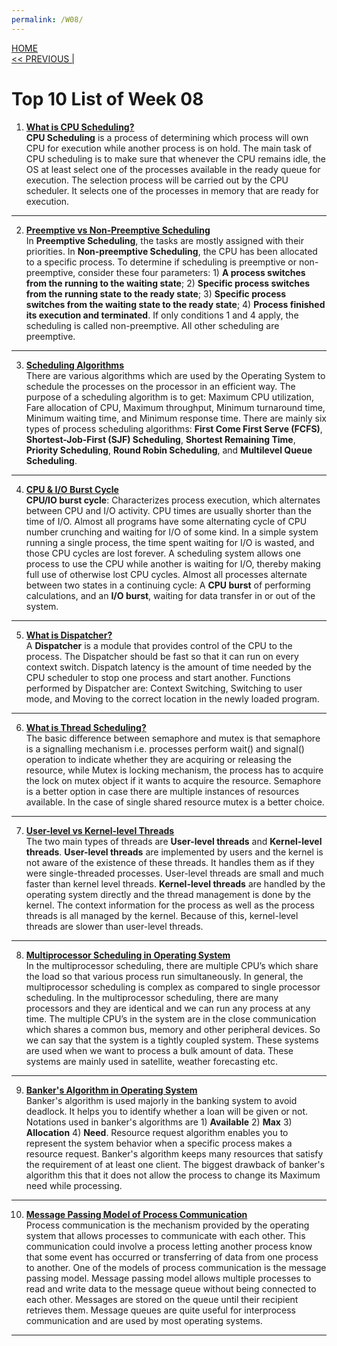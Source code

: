 ```yaml
---
permalink: /W08/
---
```

[HOME](../)<br>
[<< PREVIOUS |](../W07/)<br>

# Top 10 List of Week 08

1. **[What is CPU Scheduling?](https://www.guru99.com/cpu-scheduling-algorithms.html)** <br>
**CPU Scheduling** is a process of determining which process will own CPU for execution while another process is on hold. The main task of CPU scheduling is to make sure that whenever the CPU remains idle, the OS at least select one of the processes available in the ready queue for execution. The selection process will be carried out by the CPU scheduler. It selects one of the processes in memory that are ready for execution. <br>
* * *

2. **[Preemptive vs Non-Preemptive Scheduling](https://www.geeksforgeeks.org/preemptive-and-non-preemptive-scheduling/)** <br>
In **Preemptive Scheduling**, the tasks are mostly assigned with their priorities. In **Non-preemptive Scheduling**, the CPU has been allocated to a specific process. To determine if scheduling is preemptive or non-preemptive, consider these four parameters: 1) **A process switches from the running to the waiting state**; 2) **Specific process switches from the running state to the ready state**; 3) **Specific process switches from the waiting state to the ready state**; 4) **Process finished its execution and terminated**. If only conditions 1 and 4 apply, the scheduling is called non-preemptive. All other scheduling are preemptive.<br>
* * *

3. **[Scheduling Algorithms](https://www.javatpoint.com/os-scheduling-algorithms)** <br>
There are various algorithms which are used by the Operating System to schedule the processes on the processor in an efficient way. The purpose of a scheduling algorithm is to get: Maximum CPU utilization, Fare allocation of CPU, Maximum throughput, Minimum turnaround time, Minimum waiting time, and Minimum response time. There are mainly six types of process scheduling algorithms: **First Come First Serve (FCFS)**, **Shortest-Job-First (SJF) Scheduling**, **Shortest Remaining Time**, **Priority Scheduling**, **Round Robin Scheduling**, and **Multilevel Queue Scheduling**. <br>
* * *

4. **[CPU & I/O Burst Cycle](https://www.cs.uic.edu/~jbell/CourseNotes/OperatingSystems/6_CPU_Scheduling.html)** <br>
**CPU/IO burst cycle**: Characterizes process execution, which alternates between CPU and I/O activity. CPU times are usually shorter than the time of I/O. Almost all programs have some alternating cycle of CPU number crunching and waiting for I/O of some kind. In a simple system running a single process, the time spent waiting for I/O is wasted, and those CPU cycles are lost forever. A scheduling system allows one process to use the CPU while another is waiting for I/O, thereby making full use of otherwise lost CPU cycles. Almost all processes alternate between two states in a continuing cycle: A **CPU burst** of performing calculations, and an **I/O burst**, waiting for data transfer in or out of the system. <br>
* * *

5. **[What is Dispatcher?]()** <br>
A **Dispatcher** is a module that provides control of the CPU to the process. The Dispatcher should be fast so that it can run on every context switch. Dispatch latency is the amount of time needed by the CPU scheduler to stop one process and start another. Functions performed by Dispatcher are: Context Switching, Switching to user mode, and Moving to the correct location in the newly loaded program. <br>
* * *

6. **[What is Thread Scheduling?](https://www.geeksforgeeks.org/thread-scheduling/)** <br>
The basic difference between semaphore and mutex is that semaphore is a signalling mechanism i.e. processes perform wait() and signal() operation to indicate whether they are acquiring or releasing the resource, while Mutex is locking mechanism, the process has to acquire the lock on mutex object if it wants to acquire the resource. Semaphore is a better option in case there are multiple instances of resources available. In the case of single shared resource mutex is a better choice. <br>
* * *

7. **[User-level vs Kernel-level Threads](https://www.tutorialspoint.com/user-level-threads-and-kernel-level-threads#:~:text=Kernel%2Dlevel%20threads%20are%20handled,slower%20than%20user%2Dlevel%20threads.)** <br>
The two main types of threads are **User-level threads** and **Kernel-level threads**. **User-level threads** are implemented by users and the kernel is not aware of the existence of these threads. It handles them as if they were single-threaded processes. User-level threads are small and much faster than kernel level threads. **Kernel-level threads** are handled by the operating system directly and the thread management is done by the kernel. The context information for the process as well as the process threads is all managed by the kernel. Because of this, kernel-level threads are slower than user-level threads. <br>
* * *

8. **[Multiprocessor Scheduling in Operating System](https://www.includehelp.com/operating-systems/multiprocessor-scheduling-in-operating-system.aspx#:~:text=In%20the%20multiprocessor%20scheduling%2C%20there%20are%20many%20processors%20and%20they,is%20a%20tightly%20coupled%20system.)** <br>
In the multiprocessor scheduling, there are multiple CPU’s which share the load so that various process run simultaneously. In general, the multiprocessor scheduling is complex as compared to single processor scheduling. In the multiprocessor scheduling, there are many processors and they are identical and we can run any process at any time. The multiple CPU’s in the system are in the close communication which shares a common bus, memory and other peripheral devices. So we can say that the system is a tightly coupled system. These systems are used when we want to process a bulk amount of data. These systems are mainly used in satellite, weather forecasting etc. <br>
* * *

9. **[Banker's Algorithm in Operating System](https://www.guru99.com/bankers-algorithm-in-operating-system.html)** <br>
Banker's algorithm is used majorly in the banking system to avoid deadlock. It helps you to identify whether a loan will be given or not. Notations used in banker's algorithms are 1) **Available** 2) **Max** 3) **Allocation** 4) **Need**. Resource request algorithm enables you to represent the system behavior when a specific process makes a resource request. Banker's algorithm keeps many resources that satisfy the requirement of at least one client. The biggest drawback of banker's algorithm this that it does not allow the process to change its Maximum need while processing. <br>
* * *

10. **[Message Passing Model of Process Communication](https://www.tutorialspoint.com/message-passing-model-of-process-communication#:~:text=Message%20passing%20model%20allows%20multiple,used%20by%20most%20operating%20systems.)** <br>
Process communication is the mechanism provided by the operating system that allows processes to communicate with each other. This communication could involve a process letting another process know that some event has occurred or transferring of data from one process to another. One of the models of process communication is the message passing model. Message passing model allows multiple processes to read and write data to the message queue without being connected to each other. Messages are stored on the queue until their recipient retrieves them. Message queues are quite useful for interprocess communication and are used by most operating systems. <br>
* * *
